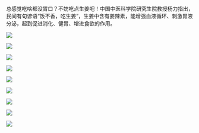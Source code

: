 总感觉吃啥都没胃口？不妨吃点生姜吧！中国中医科学院研究生院教授杨力指出，民间有句谚语“饭不香，吃生姜”，生姜中含有姜辣素，能增强血液循环、刺激胃液分泌，起到促进消化、健胃、增进食欲的作用。

![](img/胃口不好，吃点生姜.jpg)

![](img/胃口不好，吃点生姜2.jpg)

![](img/胃口不好，吃点生姜3.jpg)

![](img/胃口不好，吃点生姜4.jpg)

![](img/胃口不好，吃点生姜5.jpg)

![](img/胃口不好，吃点生姜6.jpg)

![](img/胃口不好，吃点生姜7.jpg)

![](img/胃口不好，吃点生姜8.jpg)

![](img/胃口不好，吃点生姜9.jpg)
